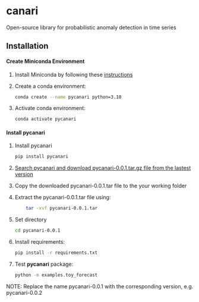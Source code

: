 # canari
Open-source library for probabilistic anomaly detection in time series 

## Installation

#### Create Miniconda Environment

1. Install Miniconda by following these [instructions](https://docs.conda.io/en/latest/miniconda.html)
2. Create a conda environment:

    ```sh
    conda create --name pycanari python=3.10
    ```

3. Activate conda environment:

    ```sh
    conda activate pycanari
    ```

#### Install pycanari
1. Install pycanari

    ```sh
    pip install pycanari
    ```

2. [Search pycanari and download pycanari-0.0.1.tar.gz file from the lastest version](https://pypi.org)

3. Copy the downloaded pycanari-0.0.1.tar file to the your working folder

4. Extract the pycanari-0.0.1.tar file using:

    ```sh
        tar -xvf pycanari-0.0.1.tar
    ```
5. Set directory
    ```sh
    cd pycanari-0.0.1
    ```

6. Install requirements:

    ```sh
    pip install -r requirements.txt
    ```

7. Test **pycanari** package:

    ```sh
    python -m examples.toy_forecast
    ```

NOTE: Replace the name pycanari-0.0.1 with the corresponding version, e.g. pycanari-0.0.2